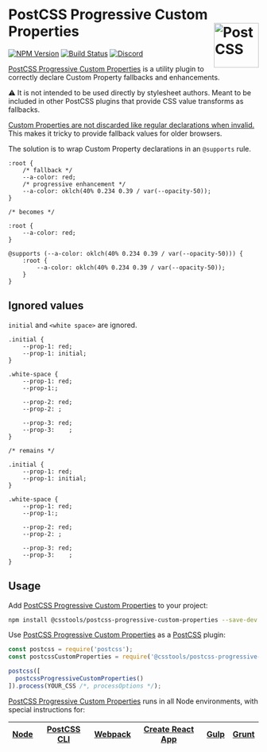 # PostCSS Progressive Custom Properties [<img src="https://postcss.github.io/postcss/logo.svg" alt="PostCSS" width="90" height="90" align="right">][postcss]

[![NPM Version][npm-img]][npm-url]
[![Build Status][cli-img]][cli-url]
[<img alt="Discord" src="https://shields.io/badge/Discord-5865F2?logo=discord&logoColor=white">][discord]

[PostCSS Progressive Custom Properties] is a utility plugin to correctly declare Custom Property fallbacks and enhancements.

⚠️ It is not intended to be used directly by stylesheet authors.
Meant to be included in other PostCSS plugins that provide CSS value transforms as fallbacks.

[Custom Properties are not discarded like regular declarations when invalid.](https://www.w3.org/TR/css-variables-1/#invalid-variables)
This makes it tricky to provide fallback values for older browsers.

The solution is to wrap Custom Property declarations in an `@supports` rule.

```pcss
:root {
	/* fallback */
	--a-color: red;
	/* progressive enhancement */
	--a-color: oklch(40% 0.234 0.39 / var(--opacity-50));
}

/* becomes */

:root {
	--a-color: red;
}

@supports (--a-color: oklch(40% 0.234 0.39 / var(--opacity-50))) {
	:root {
		--a-color: oklch(40% 0.234 0.39 / var(--opacity-50));
	}
}
```

## Ignored values

`initial` and `<white space>` are ignored.

```pcss
.initial {
	--prop-1: red;
	--prop-1: initial;
}

.white-space {
	--prop-1: red;
	--prop-1:;

	--prop-2: red;
	--prop-2: ;

	--prop-3: red;
	--prop-3:    ;
}

/* remains */

.initial {
	--prop-1: red;
	--prop-1: initial;
}

.white-space {
	--prop-1: red;
	--prop-1:;

	--prop-2: red;
	--prop-2: ;

	--prop-3: red;
	--prop-3:    ;
}
```

## Usage

Add [PostCSS Progressive Custom Properties] to your project:

```bash
npm install @csstools/postcss-progressive-custom-properties --save-dev
```

Use [PostCSS Progressive Custom Properties] as a [PostCSS] plugin:

```js
const postcss = require('postcss');
const postcssCustomProperties = require('@csstools/postcss-progressive-custom-properties');

postcss([
  postcssProgressiveCustomProperties()
]).process(YOUR_CSS /*, processOptions */);
```

[PostCSS Progressive Custom Properties] runs in all Node environments, with special instructions for:

| [Node](INSTALL.md#node) | [PostCSS CLI](INSTALL.md#postcss-cli) | [Webpack](INSTALL.md#webpack) | [Create React App](INSTALL.md#create-react-app) | [Gulp](INSTALL.md#gulp) | [Grunt](INSTALL.md#grunt) |
| --- | --- | --- | --- | --- | --- |


[cli-img]: https://github.com/csstools/postcss-plugins/actions/workflows/test.yml/badge.svg
[cli-url]: https://github.com/csstools/postcss-plugins/actions/workflows/test.yml?query=workflow/test
[discord]: https://discord.gg/bUadyRwkJS
[npm-img]: https://img.shields.io/npm/v/@csstools/postcss-progressive-custom-properties.svg
[npm-url]: https://www.npmjs.com/package/@csstools/postcss-progressive-custom-properties

[PostCSS]: https://github.com/postcss/postcss
[PostCSS Progressive Custom Properties]: https://github.com/csstools/postcss-plugins/tree/main/plugins/postcss-progressive-custom-properties
